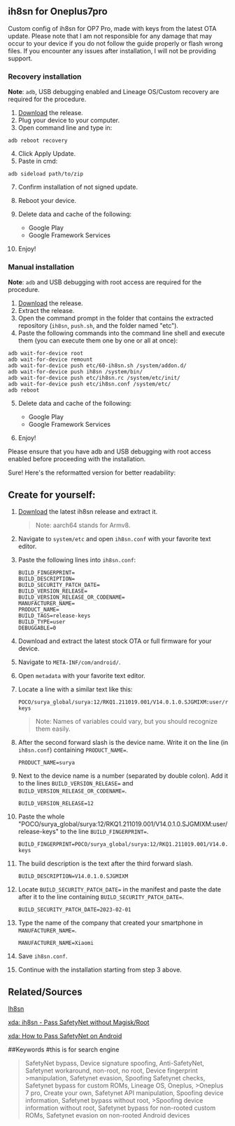 ## ih8sn for Oneplus7pro

Custom config of ih8sn for OP7 Pro, made with keys from the latest OTA update. Please note that I am not responsible for any damage that may occur to your device if you do not follow the guide properly or flash wrong files. If you encounter any issues after installation, I will not be providing support.

### Recovery installation

**Note**: `adb`, USB debugging enabled and Lineage OS/Custom recovery are required for the procedure.

1. [Download](https://github.com/N3kowarriorCZenchilada/ih8sn-Oneplus7pro/releases/tag/main) the release.
2. Plug your device to your computer.
3. Open command line and type in:
```shell
adb reboot recovery
```

4. Click Apply Update.
5. Paste in cmd:
```shell
adb sideload path/to/zip
```
7. Confirm installation of not signed update.
8. Reboot your device.
9. Delete data and cache of the following:
   - Google Play
   - Google Framework Services

10. Enjoy!

### Manual installation

**Note**: `adb` and USB debugging with root access are required for the procedure.

1. [Download](https://github.com/N3kowarriorCZenchilada/ih8sn-Oneplus7pro/releases/tag/main) the release.
2. Extract the release.
3. Open the command prompt in the folder that contains the extracted repository (`ih8sn`, `push.sh`, and the folder named "etc").
4. Paste the following commands into the command line shell and execute them (you can execute them one by one or all at once):

```shell
adb wait-for-device root
adb wait-for-device remount
adb wait-for-device push etc/60-ih8sn.sh /system/addon.d/
adb wait-for-device push ih8sn /system/bin/
adb wait-for-device push etc/ih8sn.rc /system/etc/init/
adb wait-for-device push etc/ih8sn.conf /system/etc/
adb reboot
```

5. Delete data and cache of the following:
   - Google Play
   - Google Framework Services

6. Enjoy!

Please ensure that you have adb and USB debugging with root access enabled before proceeding with the installation.

Sure! Here's the reformatted version for better readability:

## Create for yourself:

1. [Download](https://github.com/luk1337/ih8sn/releases/tag/latest) the latest ih8sn release and extract it.
   > Note: aarch64 stands for Armv8.

2. Navigate to `system/etc` and open `ih8sn.conf` with your favorite text editor.

3. Paste the following lines into `ih8sn.conf`:
   ```
   BUILD_FINGERPRINT=
   BUILD_DESCRIPTION=
   BUILD_SECURITY_PATCH_DATE=
   BUILD_VERSION_RELEASE=
   BUILD_VERSION_RELEASE_OR_CODENAME=
   MANUFACTURER_NAME=
   PRODUCT_NAME=
   BUILD_TAGS=release-keys
   BUILD_TYPE=user
   DEBUGGABLE=0
   ```

4. Download and extract the latest stock OTA or full firmware for your device.

5. Navigate to `META-INF/com/android/`.

6. Open `metadata` with your favorite text editor.

7. Locate a line with a similar text like this:
   ```
   POCO/surya_global/surya:12/RKQ1.211019.001/V14.0.1.0.SJGMIXM:user/release-keys
   ```
   > Note: Names of variables could vary, but you should recognize them easily.

8. After the second forward slash is the device name. Write it on the line (in `ih8sn.conf`) containing `PRODUCT_NAME=`.
   ```
   PRODUCT_NAME=surya
   ```

9. Next to the device name is a number (separated by double colon). Add it to the lines `BUILD_VERSION_RELEASE=` and `BUILD_VERSION_RELEASE_OR_CODENAME=`.
   ```
   BUILD_VERSION_RELEASE=12
   ```

10. Paste the whole "POCO/surya_global/surya:12/RKQ1.211019.001/V14.0.1.0.SJGMIXM:user/release-keys" to the line `BUILD_FINGERPRINT=`.
    ```
    BUILD_FINGERPRINT=POCO/surya_global/surya:12/RKQ1.211019.001/V14.0.1.0.SJGMIXM:user/release-keys
    ```

11. The build description is the text after the third forward slash.
    ```
    BUILD_DESCRIPTION=V14.0.1.0.SJGMIXM
    ```

12. Locate `BUILD_SECURITY_PATCH_DATE=` in the manifest and paste the date after it to the line containing `BUILD_SECURITY_PATCH_DATE=`.
    ```
    BUILD_SECURITY_PATCH_DATE=2023-02-01
    ```

13. Type the name of the company that created your smartphone in `MANUFACTURER_NAME=`.
    ```
    MANUFACTURER_NAME=Xiaomi
    ```

14. Save `ih8sn.conf`.

15. Continue with the installation starting from step 3 above.

## Related/Sources
   [Ih8sn](https://github.com/luk1337/ih8sn)
   
   [xda: ih8sn - Pass SafetyNet without Magisk/Root](https://forum.xda-developers.com/t/guide-ih8sn-pass-safetynet-without-magisk-root.4450323/)
   
   [xda: How to Pass SafetyNet on Android](https://www.xda-developers.com/how-to-pass-safetynet-android/?newsletter_popup=1)


##Keywords 
#this is for search engine
>SafetyNet bypass, Device signature spoofing, Anti-SafetyNet, Safetynet workaround, non-root, no root, Device fingerprint >manipulation, Safetynet evasion, Spoofing Safetynet checks, Safetynet bypass for custom ROMs, Lineage OS, Oneplus, >Oneplus 7 pro, Create your own, Safetynet API manipulation, Spoofing device information, Safetynet bypass without root, >Spoofing device information without root, Safetynet bypass for non-rooted custom ROMs, Safetynet evasion on non-rooted Android devices
